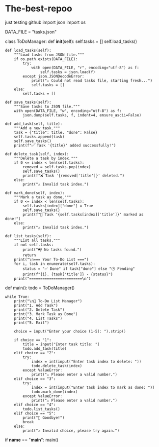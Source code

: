 # The-best-repoo
just testing github
import json
import os

DATA_FILE = "tasks.json"


class ToDoManager:
    def __init__(self):
        self.tasks = []
        self.load_tasks()

    def load_tasks(self):
        """Load tasks from JSON file."""
        if os.path.exists(DATA_FILE):
            try:
                with open(DATA_FILE, "r", encoding="utf-8") as f:
                    self.tasks = json.load(f)
            except json.JSONDecodeError:
                print("⚠️ Could not read tasks file, starting fresh...")
                self.tasks = []
        else:
            self.tasks = []

    def save_tasks(self):
        """Save tasks to JSON file."""
        with open(DATA_FILE, "w", encoding="utf-8") as f:
            json.dump(self.tasks, f, indent=4, ensure_ascii=False)

    def add_task(self, title):
        """Add a new task."""
        task = {"title": title, "done": False}
        self.tasks.append(task)
        self.save_tasks()
        print(f"✅ Task '{title}' added successfully!")

    def delete_task(self, index):
        """Delete a task by index."""
        if 0 <= index < len(self.tasks):
            removed = self.tasks.pop(index)
            self.save_tasks()
            print(f"❌ Task '{removed['title']}' deleted.")
        else:
            print("⚠️ Invalid task index.")

    def mark_done(self, index):
        """Mark a task as done."""
        if 0 <= index < len(self.tasks):
            self.tasks[index]["done"] = True
            self.save_tasks()
            print(f"🎉 Task '{self.tasks[index]['title']}' marked as done!")
        else:
            print("⚠️ Invalid task index.")

    def list_tasks(self):
        """List all tasks."""
        if not self.tasks:
            print("📭 No tasks found.")
            return
        print("\n=== Your To-Do List ===")
        for i, task in enumerate(self.tasks):
            status = "✅ Done" if task["done"] else "🕒 Pending"
            print(f"{i}. {task['title']} - {status}")
        print("========================\n")


def main():
    todo = ToDoManager()

    while True:
        print("\n📌 To-Do List Manager")
        print("1. Add Task")
        print("2. Delete Task")
        print("3. Mark Task as Done")
        print("4. List Tasks")
        print("5. Exit")

        choice = input("Enter your choice (1-5): ").strip()

        if choice == "1":
            title = input("Enter task title: ")
            todo.add_task(title)
        elif choice == "2":
            try:
                index = int(input("Enter task index to delete: "))
                todo.delete_task(index)
            except ValueError:
                print("⚠️ Please enter a valid number.")
        elif choice == "3":
            try:
                index = int(input("Enter task index to mark as done: "))
                todo.mark_done(index)
            except ValueError:
                print("⚠️ Please enter a valid number.")
        elif choice == "4":
            todo.list_tasks()
        elif choice == "5":
            print("👋 Goodbye!")
            break
        else:
            print("⚠️ Invalid choice, please try again.")


if __name__ == "__main__":
    main()
